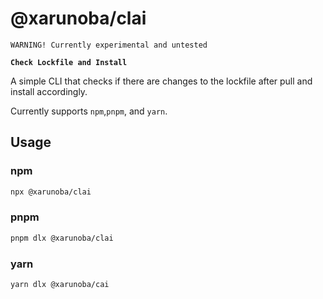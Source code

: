 # @xarunoba/clai

`WARNING! Currently experimental and untested`

**`Check Lockfile and Install`**

A simple CLI that checks if there are changes to the lockfile after pull and install accordingly.

Currently supports `npm`,`pnpm`, and `yarn`.

## Usage

### npm

```bash
npx @xarunoba/clai
```

### pnpm

```bash
pnpm dlx @xarunoba/clai
```

### yarn

```bash
yarn dlx @xarunoba/cai
```
